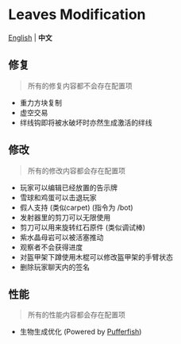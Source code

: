 Leaves Modification
===========

[English](https://github.com/LeavesMC/Leaves/blob/master/docs/MODIFICATION.md) | **中文**

## 修复

> 所有的修复内容都不会存在配置项

- 重力方块复制
- 虚空交易
- 绊线钩即将被水破坏时亦然生成激活的绊线

## 修改

> 所有的修改内容都会存在配置项

- 玩家可以编辑已经放置的告示牌
- 雪球和鸡蛋可以击退玩家
- 假人支持 (类似carpet) (指令为 /bot)
- 发射器里的剪刀可以无限使用
- 剪刀可以用来旋转红石原件 (类似调试棒)
- 紫水晶母岩可以被活塞推动
- 观察者不会获得进度
- 对盔甲架下蹲使用木棍可以修改盔甲架的手臂状态
- 删除玩家聊天内的签名

## 性能

> 所有的性能内容都会存在配置项

- 生物生成优化 (Powered by [Pufferfish](https://github.com/pufferfish-gg/Pufferfish))